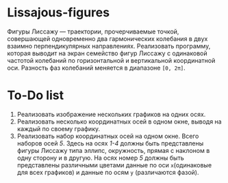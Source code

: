 # Lissajous-figures
Фигуры Лиссажу — траектории, прочерчиваемые точкой, совершающей одновременно два гармонических колебания в двух взаимно перпендикулярных направлениях. Реализовать программу, которая выводит на экран семейство фигур Лиссажу с одинаковой частотой колебаний по горизонтальной и вертикальной координатной оси. Разность фаз колебаний меняется в диапазоне `[0, 2π]`. 
# To-Do list
1) Реализовать изображение нескольких графиков на одних осях. 
2) Реализовать несколько координатных осей в одном окне, выводя на каждый по своему графику. 
3) Реализовать набор координатных осей на одном окне. Всего наборов осей _5_. Здесь на осях _1-4_ должны быть представлены фигуры Лиссажу типа эллипс, окружность, прямая с наклоном в одну сторону и в другую. На осях номер _5_ должны быть представлены различными цветами данные по оси `x`(одинаковые для всех графиков) и данные по осям `y` (различаются фазой).